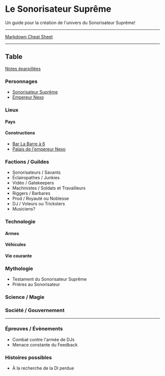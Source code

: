 # Le Sonorisateur Suprême
Un guide pour la création de l'univers du Sonorisateur Suprême!

---

[Markdown Cheat Sheet](Références/md_cheat_sheet.md)

---

## Table

[Notes éparpillées](Notes/notes_mix.md)

### Personnages
- [Sonorisateur Suprême](Personnages/sonorisateur-supreme.md)
- [Empereur Nexo](Personnages/nexo.md)

### Lieux
#### Pays

#### Constructions
- [Bar La Barre à 6](Lieux/Constructions/bar-6.md)
- [Palais de l'empereur Nexo](Lieux/Constructions/palais-nexo.md)

### Factions / Guildes
- Sonorisateurs / Savants
- Éclairopathes / Junkies
- Vidéo / Gatekeepers
- Machinistes / Soldats et Travailleurs
- Riggers / Barbares
- Prod / Royauté ou Noblesse
- DJ / Voleurs ou Tricksters
- Musiciens?
  
### Technologie
#### Armes

#### Véhicules

#### Vie courante

### Mythologie
- Testament du Sonorisateur Suprême
- Prières au Sonorisateur

### Science / Magie

### Société / Gouvernement

---

### Épreuves / Évènements
- Combat contre l'armée de DJs
- Menace constante du Feedback

### Histoires possibles
- À la recherche de la DI perdue


